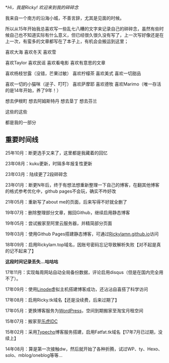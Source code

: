 **Hi，我是Ricky! 欢迎来到我的碎碎念* 

我来自一个南方的沿海小城，不善言辞，尤其是见面的时候。

所以从15年开始我总喜欢写一些乱七八糟的文字来记录自己的碎碎念，虽然有些时候自己也不知道实际有什么意义，但已经很久很久没有写了，上一次写好像还是在上一次，有蛮多的文章都写在了本子上，有机会会搬运到这里；

喜欢大海 喜欢冬天 喜欢雪

喜欢Taylor 喜欢民谣 喜欢看电影 喜欢有意思的文章

喜欢杨枝甘露（没错，芒果过敏） 喜欢柠檬茶 喜欢美式 喜欢一切甜品

喜欢一切的小猫咪（逆子、叮叮） 喜欢萨摩耶 喜欢德牧 喜欢Marimo（唯一存活的是14年开始，养了9年！）

想去伊根町 想去阿姆斯特丹 想去垦丁 想去芬兰

这些的这些

都是我的一部分


<h2>重要时间线</h2>
25年10月：断更选手又来了，这里都是我藏着的回忆


23年08月：kuku更新，时隔多年报复性更新

23年03月：陆续更了2段碎碎念

23年01月：断更N年后，终于有想法想重新整理一下自己的博客，在翻其他博客的格式参考优化中，github pages不会玩，确实不咋好改

21年05月：重新写了about me的页面，后来写得不好就全删了

19年07月：删除整理部分文章，搬回Github，继续启用静态博客

19年05月：尝试搬家至阿里云服务器，并精简部分页面

19年03月：使用Github Pages搭建静态博客，可通过<a href="https://Rickylamn.github.io/">Rickylamn.github.io</a>访问

18年09月：启用Rickylam.top域名，因账号密码忘记导致解析失败【对不起是真的记不起来了】

**这段时间记录丢失...咕咕咕**  

17年11月：实现每周网站自动全局备份数据，评论启用disqus（但是在国内完全用不了）。

17年09月：使用<a href="https://www.linode.com/">Linode</a>虚拟主机搭建博客成功，还沾沾自喜搭了科学访问

17年08月：启用Ricky.tk域名【还是没续费，后来过期了】

17年05月：更换博客服务为<a href="https://cn.wordpress.org/">WordPress</a>，空间到期搬家至淘宝月租空间

15年07月：搬家至<a href="https://lehuidc.com/">乐虎IDC</a>

15年02月：采用<a href="http://typecho.org/">Typecho</a>博客服务搭建，启用Fatfat.tk域名【17年7月已过期，没续上】

14年08月：算是第一次接触dw，然后就开始了各种折腾，试过WP、ty、Hexo、solo、mblog/oneblog等等...
